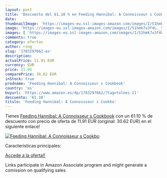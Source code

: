```yaml
---
layout: post
title: 'Descuento del 61.10 % en Feeding Hannibal: A Connoisseur s Cookbo'
date: 
thumbnailImage: 'https://images-eu.ssl-images-amazon.com/images/I/51hmk7v3f4L._SL200_.jpg'
image: 'https://images-eu.ssl-images-amazon.com/images/I/51hmk7v3f4L._SL200_.jpg'
images: [ 'https://images-eu.ssl-images-amazon.com/images/I/51hmk7v3f4L._SL200_.jpg' ]
comments: true
category: ofertas
author: ring
slug: '1783297662-es'
description:
actualPrice: 11.91 EUR
currency: EUR
price: 11.91
comparePrice: 30.62 EUR
inStock: true
prodname: 'Feeding Hannibal: A Connoisseur s Cookbook'
country: 'es'
buyurl: 'https://www.amazon.es/dp/1783297662/?tag=tolees-21'
descuento: '61.10'
titulo: 'Feeding Hannibal: A Connoisseur s Cookbo'
---
```


Tienes [Feeding Hannibal: A Connoisseur s Cookbook](https://www.amazon.es/dp/1783297662/?tag=tolees-21) con un 61.10 % de descuento con precio de oferta de 11.91 EUR (original: 30.62 EUR) en el siguiente enlace!

[![Feeding Hannibal: A Connoisseur s Cookbo](https://images-eu.ssl-images-amazon.com/images/I/51hmk7v3f4L._SL200_.jpg)](https://www.amazon.es/dp/1783297662/?tag=tolees-21)

Características principales:


[Accede a la oferta!!](https://www.amazon.es/dp/1783297662/?tag=tolees-21)

Links participate in Amazon Associate program and might generate a comission on qualifying sales


